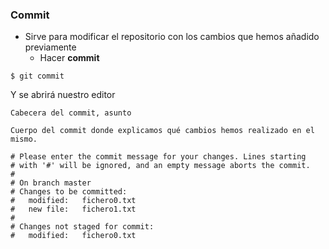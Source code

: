 ### Commit
* Sirve para modificar el repositorio con los cambios que hemos añadido previamente
  * Hacer **commit**
```shell
$ git commit
```

Y se abrirá nuestro editor
```
Cabecera del commit, asunto

Cuerpo del commit donde explicamos qué cambios hemos realizado en el mismo.

# Please enter the commit message for your changes. Lines starting
# with '#' will be ignored, and an empty message aborts the commit.
#
# On branch master
# Changes to be committed:
#   modified:   fichero0.txt
#   new file:   fichero1.txt
#
# Changes not staged for commit:
#   modified:   fichero0.txt
```
